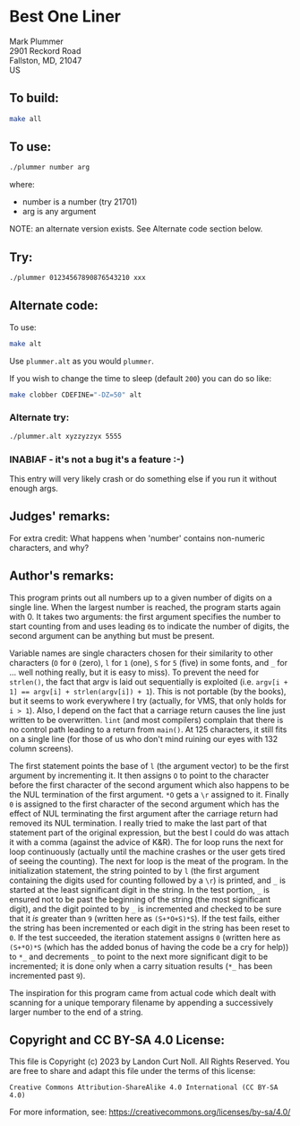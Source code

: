 # Best One Liner

Mark Plummer\
2901 Reckord Road\
Fallston, MD, 21047\
US


## To build:

```sh
make all
```


## To use:

```sh
./plummer number arg
```

where:

- number is a number    (try 21701)
- arg is any argument

NOTE: an alternate version exists. See Alternate code section below.


## Try:

```sh
./plummer 01234567890876543210 xxx

```

## Alternate code:

To use:


```sh
make alt
```

Use `plummer.alt` as you would `plummer`.

If you wish to change the time to sleep (default `200`) you can do so like:

```sh
make clobber CDEFINE="-DZ=50" alt
```


### Alternate try:

```sh
./plummer.alt xyzzyzzyx 5555
```

### INABIAF - it's not a bug it's a feature :-)

This entry will very likely crash or do something else if you run it without
enough args.


## Judges' remarks:

For extra credit: What happens when 'number' contains non-numeric
characters, and why?

## Author's remarks:

This program prints out all numbers up to a given number of digits
on a single line.  When the largest number is reached, the program
starts again with 0.  It takes two arguments: the first argument
specifies the number to start counting from and uses leading `0`s to
indicate the number of digits, the second argument can be anything
but must be present.

Variable names are single characters chosen for their similarity to other
characters (`O` for `0` (zero), `l` for `1` (one), `S` for `5` (five) in some
fonts, and `_` for ...  well nothing really, but it is easy to miss).  To
prevent the need for `strlen()`, the fact that argv is laid out sequentially is
exploited (i.e.  `argv[i + 1] == argv[i] + strlen(argv[i]) + 1`).  This is not
portable (by the books), but it seems to work everywhere I try (actually, for
VMS, that only holds for `i > 1`).  Also, I depend on the fact that a carriage
return causes the line just written to be overwritten. `lint` (and most
compilers) complain that there is no control path leading to a return from
`main()`.  At 125 characters, it still fits on a single line (for those of us
who don't mind ruining our eyes with 132 column screens).

The first statement points the base of `l` (the argument vector) to
be the first argument by incrementing it.  It then assigns `O` to
point to the character before the first character of the second
argument which also happens to be the NUL termination of the first
argument.  `*O` gets a `\r` assigned to it.  Finally `0` is assigned to
the first character of the second argument which has the effect of
NUL terminating the first argument after the carriage return had
removed its NUL termination.  I really tried to make the last part
of that statement part of the original expression, but the best I
could do was attach it with a comma (against the advice of K&R).
The for loop runs the next for loop continuously (actually until
the machine crashes or the user gets tired of seeing the
counting). The next for loop is the meat of the program.  In the
initialization statement, the string pointed to by `l` (the first
argument containing the digits used for counting followed by a `\r`)
is printed, and `_` is started at the least significant digit in the
string.  In the test portion, `_` is ensured not to be past the
beginning of the string (the most significant digit), and the digit
pointed to by `_` is incremented and checked to be sure that it _is_
greater than `9` (written here as `(S+*O+S)*S`).  If the test fails,
either the string has been incremented or each digit in the string
has been reset to `0`.  If the test succeeded, the iteration
statement assigns `0` (written here as `(S+*O)*S` (which has the
added bonus of having the code be a cry for help)) to `*_` and
decrements `_` to point to the next more significant digit to be
incremented; it is done only when a carry situation results (`*_` has
been incremented past `9`).

The inspiration for this program came from actual code which dealt
with scanning for a unique temporary filename by appending a
successively larger number to the end of a string.


## Copyright and CC BY-SA 4.0 License:

This file is Copyright (c) 2023 by Landon Curt Noll.  All Rights Reserved.
You are free to share and adapt this file under the terms of this license:

    Creative Commons Attribution-ShareAlike 4.0 International (CC BY-SA 4.0)

For more information, see: https://creativecommons.org/licenses/by-sa/4.0/
